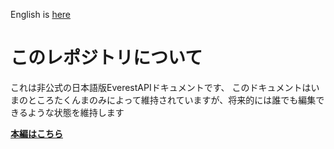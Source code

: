 English is [here](https://github.com/EverestAPI/Resources)

# このレポジトリについて
これは非公式の日本語版EverestAPIドキュメントです、
このドキュメントはいまのところたくんまのみによって維持されていますが、将来的には誰でも編集できるような状態を維持します

**[本編はこちら](https://github.com/takunnma5286/EverestAPI-Document-on-Japanese/wiki)**
